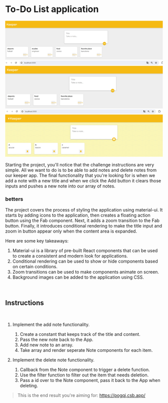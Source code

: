# To-Do List application 

![Add Note](https://github.com/anderson92zolis/keeper_del_add_app/blob/develop/photo/add%20note.jpg)
![Delete Note](https://github.com/anderson92zolis/keeper_del_add_app/blob/develop/photo/delete.jpg)
![Material ui](https://github.com/anderson92zolis/keeper_del_add_app/blob/develop/photo/material%20ui.jpg)


Starting the project, you'll notice that the challenge instructions are very simple. All we want to do is to be able to add notes and delete notes from our keeper app. The final functionality that you're looking for is when we add a note with a new title and when we click the Add button it clears those inputs and pushes a new note into our array of notes.

### betters
The project covers the process of styling the application using material-ui. It starts by adding icons to the application, then creates a floating action button using the Fab component. Next, it adds a zoom transition to the Fab button. Finally, it introduces conditional rendering to make the title input and zoom in button appear only when the content area is expanded.

Here are some key takeaways:

1. Material-ui is a library of pre-built React components that can be used to create a consistent and modern look for applications.
2. Conditional rendering can be used to show or hide components based on certain conditions.
3. Zoom transitions can be used to make components animate on screen.
4. Background images can be added to the application using CSS.


<br>

## Instructions

<br>

1. Implement the add note functionality.
    1. Create a constant that keeps track of the title and content.
    2. Pass the new note back to the App.
    3. Add new note to an array.
    4. Take array and render seperate Note components for each item.

2. Implement the delete note functionality.
    1. Callback from the Note component to trigger a delete function.
    2. Use the filter function to filter out the item that needs deletion.
    3. Pass a id over to the Note component, pass it back to the App when deleting.

> This is the end result you're aiming for:
> https://pogqj.csb.app/

<br>
